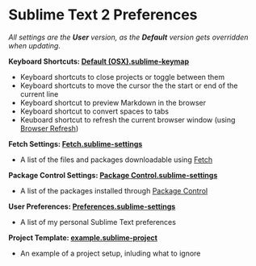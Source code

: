 # Sublime Text 2 Preferences

_All settings are the **User** version, as the **Default** version gets overridden when updating._

__Keyboard Shortcuts: [Default (OSX).sublime-keymap][1]__

* Keyboard shortcuts to close projects or toggle between them
* Keyboard shortcuts to move the cursor the the start or end of the current line
* Keyboard shortcut to preview Markdown in the browser
* Keyboard shortcut to convert spaces to tabs
* Keuboard shortcut to refresh the current browser window (using [Browser Refresh](https://github.com/gcollazo/BrowserRefresh-Sublime))

__Fetch Settings: [Fetch.sublime-settings][2]__

* A list of the files and packages downloadable using [Fetch](http://net.tutsplus.com/articles/news/introducing-nettuts-fetch/)

__Package Control Settings: [Package Control.sublime-settings][3]__

* A list of the packages installed through [Package Control](http://wbond.net/sublime_packages/package_control)

__User Preferences: [Preferences.sublime-settings][4]__

* A list of my personal Sublime Text preferences

__Project Template: [example.sublime-project][5]__

* An example of a project setup, inluding what to ignore

[1]: https://github.com/joshnh/Sublime-Text-Preferences/blob/master/Default%20(OSX).sublime-keymap
[2]: https://github.com/joshnh/Sublime-Text-Preferences/blob/master/Fetch.sublime-settings
[3]: https://github.com/joshnh/Sublime-Text-Preferences/blob/master/Package%20Control.sublime-settings
[4]: https://github.com/joshnh/Sublime-Text-Preferences/blob/master/Preferences.sublime-settings
[5]: https://github.com/joshnh/Sublime-Text-Preferences/blob/master/example.sublime-project
